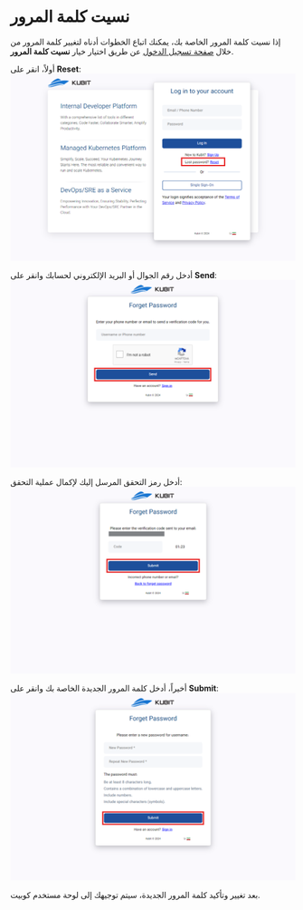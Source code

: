 # نسيت كلمة المرور

إذا نسيت كلمة المرور الخاصة بك، يمكنك اتباع الخطوات أدناه لتغيير كلمة المرور من خلال [صفحة تسجيل الدخول](https://panel.kubit.ir/en/login/) عن طريق اختيار خيار **نسيت كلمة المرور**.

أولاً، انقر على **Reset**:
![Forgot: forgot password](img/forgot-password.png)

أدخل رقم الجوال أو البريد الإلكتروني لحسابك وانقر على **Send**:
![Account: enter email](img/enter-phone-forgot.png)

أدخل رمز التحقق المرسل إليك لإكمال عملية التحقق:
![Account: confirm forgot password](img/confirm-forgot-password.png)

أخيراً، أدخل كلمة المرور الجديدة الخاصة بك وانقر على **Submit**:
![Account: new password](img/enter-new-password.png)

بعد تغيير وتأكيد كلمة المرور الجديدة، سيتم توجيهك إلى لوحة مستخدم كوبيت.
